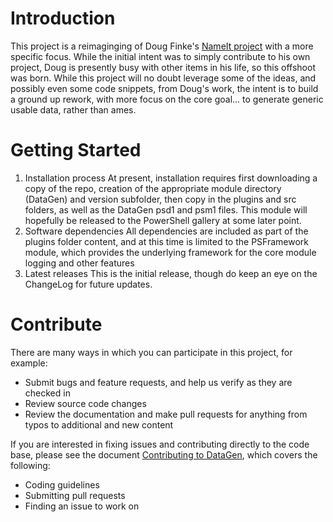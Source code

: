 # Introduction 
This project is a reimaginging of Doug Finke's [NameIt project](https://github.com/dfinke/NameIT) with a more specific focus. While the initial intent was to simply contribute to his own project, Doug is presently busy with other items in his life,
so this offshoot was born. While this project will no doubt leverage some of the ideas, and possibly even some code snippets, from Doug's work, the intent is to build a ground up rework, with more focus on the core goal... to generate generic usable 
data, rather than ames.

# Getting Started

1.	Installation process
    At present, installation requires first downloading a copy of the repo, creation of the appropriate module directory (DataGen) and version subfolder, then copy in the plugins and src folders, as well as the DataGen psd1 and psm1 files. This module
    will hopefully be released to the PowerShell gallery at some later point. 
2.	Software dependencies
    All dependencies are included as part of the plugins folder content, and at this time is limited to the PSFramework module, which provides the underlying framework for the core module logging and other features
3.	Latest releases
    This is the initial release, though do keep an eye on the ChangeLog for future updates.

# Contribute
There are many ways in which you can participate in this project, for example:

- Submit bugs and feature requests, and help us verify as they are checked in
- Review source code changes
- Review the documentation and make pull requests for anything from typos to additional and new content

If you are interested in fixing issues and contributing directly to the code base, please see the document [Contributing to DataGen](https://github.com/merddyin/DataGen/blob/main/docs/Contributing.md), which covers the following:

- Coding guidelines
- Submitting pull requests
- Finding an issue to work on

